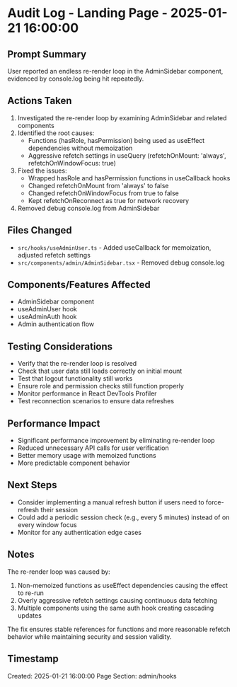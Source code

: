 # Audit Log - Landing Page - 2025-01-21 16:00:00

## Prompt Summary
User reported an endless re-render loop in the AdminSidebar component, evidenced by console.log being hit repeatedly.

## Actions Taken
1. Investigated the re-render loop by examining AdminSidebar and related components
2. Identified the root causes:
   - Functions (hasRole, hasPermission) being used as useEffect dependencies without memoization
   - Aggressive refetch settings in useQuery (refetchOnMount: 'always', refetchOnWindowFocus: true)
3. Fixed the issues:
   - Wrapped hasRole and hasPermission functions in useCallback hooks
   - Changed refetchOnMount from 'always' to false
   - Changed refetchOnWindowFocus from true to false
   - Kept refetchOnReconnect as true for network recovery
4. Removed debug console.log from AdminSidebar

## Files Changed
- `src/hooks/useAdminUser.ts` - Added useCallback for memoization, adjusted refetch settings
- `src/components/admin/AdminSidebar.tsx` - Removed debug console.log

## Components/Features Affected
- AdminSidebar component
- useAdminUser hook
- useAdminAuth hook
- Admin authentication flow

## Testing Considerations
- Verify that the re-render loop is resolved
- Check that user data still loads correctly on initial mount
- Test that logout functionality still works
- Ensure role and permission checks still function properly
- Monitor performance in React DevTools Profiler
- Test reconnection scenarios to ensure data refreshes

## Performance Impact
- Significant performance improvement by eliminating re-render loop
- Reduced unnecessary API calls for user verification
- Better memory usage with memoized functions
- More predictable component behavior

## Next Steps
- Consider implementing a manual refresh button if users need to force-refresh their session
- Could add a periodic session check (e.g., every 5 minutes) instead of on every window focus
- Monitor for any authentication edge cases

## Notes
The re-render loop was caused by:
1. Non-memoized functions as useEffect dependencies causing the effect to re-run
2. Overly aggressive refetch settings causing continuous data fetching
3. Multiple components using the same auth hook creating cascading updates

The fix ensures stable references for functions and more reasonable refetch behavior while maintaining security and session validity.

## Timestamp
Created: 2025-01-21 16:00:00
Page Section: admin/hooks